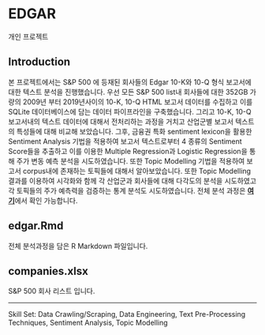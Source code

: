 # EDGAR

개인 프로젝트

## Introduction

본 프로젝트에서는 S&P 500 에 등재된 회사들의 Edgar 10-K와 10-Q 형식 보고서에대한 텍스트 분석을 진행했습니다. 우선 모든 S&P 500 list내 회사들에 대한 352GB 가량의 2009년 부터 2019년사이의 10-K, 10-Q HTML 보고서 데이터를 수집하고 이를 SQLite 데이터베이스에 담는 데이터 파이프라인을 구축했습니다. 그리고 10-K, 10-Q 보고서내의 텍스트 데이터에 대해서 전처리하는 과정을 거치고 산업군별 보고서 텍스트의 특성들에 대해 비교해 보았습니다. 그후, 금융권 특화 sentiment lexicon을 활용한 Sentiment Analysis 기법을 적용하여 보고서 텍스트로부터 4 종류의 Sentiment Score들을 추출하고 이를 이용한 Multiple Regression과 Logistic Regression을 통해 주가 변동 예측 분석을 시도하였습니다. 또한 Topic Modelling 기법을 적용하여 보고서 corpus내에 존재하는 토픽들에 대해서 알아보았습니다. 또한 Topic Modelling 결과를 이용하여 시각화와 함께 각 산업군과 회사들에 대해 다각도의 분석을 시도하였고 각 토픽들의 주가 예측력을 검증하는 통계 분석도 시도하였습니다. 전체 분석 과정은 [**여기**](https://sakjung.github.io/edgar)에서 확인 가능합니다.

## edgar.Rmd

전체 분석과정을 담은 R Markdown 파일입니다.

## companies.xlsx

 S&P 500 회사 리스트 입니다.

---------

Skill Set: Data Crawling/Scraping, Data Engineering, Text Pre-Processing Techniques, Sentiment Analysis, Topic Modelling

